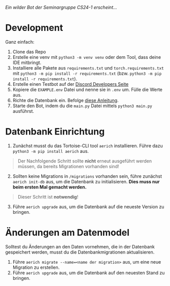 *Ein wilder Bot der Seminargruppe CS24-1 erscheint…*

# Development

Ganz einfach:

1. Clone das Repo
2. Erstelle eine venv mit `python3 -m venv venv` oder dem Tool, dass deine IDE mitbringt.
3. Installiere alle Pakete aus `requirements.txt` und `torch.requirements.txt` mit `python3 -m pip install -r requirements.txt` (bzw. `python3 -m pip install -r requirements.txt`).
4. Erstelle einen Testbot auf der [Discord Developers Seite](https://discord.com/developers)
5. Kopiere die `EXAMPLE.env` Datei und nenne sie in `.env` um. Fülle die Werte aus.
6. Richte die Datenbank ein. Befolge [diese Anleitung](#Datenbank-Einrichtung).
7. Starte den Bot, indem du die `main.py` Datei mittels `python3 main.py` ausführst.

# Datenbank Einrichtung
1. Zunächst musst du das Tortoise-CLI tool `aerich` installieren. Führe dazu `python3 -m pip install aerich` aus.

> Der Nachfolgende Schritt sollte **nicht** erneut ausgeführt werden müssen, da bereits Migrationen vorhanden sind!
2. Sollten keine Migrations in `/migrations` vorhanden sein, führe zunächst `aerich init-db` aus, um die Datenbank zu initialisieren. **Dies muss nur beim ersten Mal gemacht werden.**

> Dieser Schritt ist **notwendig**!
3. Führe `aerich upgrade` aus, um die Datenbank auf die neueste Version zu bringen.

# Änderungen am Datenmodel

Solltest du Änderungen an den Daten vornehmen, die in der Datenbank gespeichert werden, musst du die Datenbankmigrationen aktualisieren.

1. Führe `aerich migrate --name=<name der migration>` aus, um eine neue Migration zu erstellen.
2. Führe `aerich upgrade` aus, um die Datenbank auf den neuesten Stand zu bringen.
